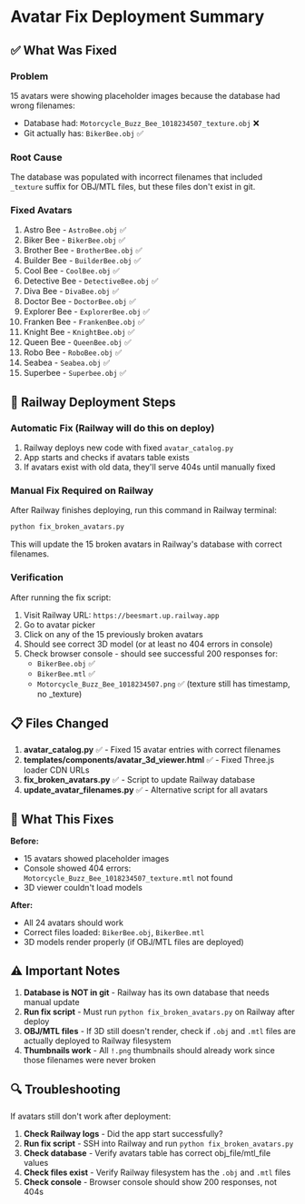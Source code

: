# Avatar Fix Deployment Summary

## ✅ What Was Fixed

### Problem
15 avatars were showing placeholder images because the database had wrong filenames:
- Database had: `Motorcycle_Buzz_Bee_1018234507_texture.obj` ❌
- Git actually has: `BikerBee.obj` ✅

### Root Cause
The database was populated with incorrect filenames that included `_texture` suffix for OBJ/MTL files, but these files don't exist in git.

### Fixed Avatars
1. Astro Bee - `AstroBee.obj` ✅
2. Biker Bee - `BikerBee.obj` ✅
3. Brother Bee - `BrotherBee.obj` ✅
4. Builder Bee - `BuilderBee.obj` ✅
5. Cool Bee - `CoolBee.obj` ✅
6. Detective Bee - `DetectiveBee.obj` ✅
7. Diva Bee - `DivaBee.obj` ✅
8. Doctor Bee - `DoctorBee.obj` ✅
9. Explorer Bee - `ExplorerBee.obj` ✅
10. Franken Bee - `FrankenBee.obj` ✅
11. Knight Bee - `KnightBee.obj` ✅
12. Queen Bee - `QueenBee.obj` ✅
13. Robo Bee - `RoboBee.obj` ✅
14. Seabea - `Seabea.obj` ✅
15. Superbee - `Superbee.obj` ✅

## 🚀 Railway Deployment Steps

### Automatic Fix (Railway will do this on deploy)
1. Railway deploys new code with fixed `avatar_catalog.py`
2. App starts and checks if avatars table exists
3. If avatars exist with old data, they'll serve 404s until manually fixed

### Manual Fix Required on Railway
After Railway finishes deploying, run this command in Railway terminal:

```bash
python fix_broken_avatars.py
```

This will update the 15 broken avatars in Railway's database with correct filenames.

### Verification
After running the fix script:
1. Visit Railway URL: `https://beesmart.up.railway.app`
2. Go to avatar picker
3. Click on any of the 15 previously broken avatars
4. Should see correct 3D model (or at least no 404 errors in console)
5. Check browser console - should see successful 200 responses for:
   - `BikerBee.obj` ✅
   - `BikerBee.mtl` ✅
   - `Motorcycle_Buzz_Bee_1018234507.png` ✅ (texture still has timestamp, no _texture)

## 📋 Files Changed

1. **avatar_catalog.py** ✅ - Fixed 15 avatar entries with correct filenames
2. **templates/components/avatar_3d_viewer.html** ✅ - Fixed Three.js loader CDN URLs
3. **fix_broken_avatars.py** ✅ - Script to update Railway database
4. **update_avatar_filenames.py** ✅ - Alternative script for all avatars

## 🎯 What This Fixes

**Before:**
- 15 avatars showed placeholder images
- Console showed 404 errors: `Motorcycle_Buzz_Bee_1018234507_texture.mtl` not found
- 3D viewer couldn't load models

**After:**
- All 24 avatars should work
- Correct files loaded: `BikerBee.obj`, `BikerBee.mtl`
- 3D models render properly (if OBJ/MTL files are deployed)

## ⚠️ Important Notes

1. **Database is NOT in git** - Railway has its own database that needs manual update
2. **Run fix script** - Must run `python fix_broken_avatars.py` on Railway after deploy
3. **OBJ/MTL files** - If 3D still doesn't render, check if `.obj` and `.mtl` files are actually deployed to Railway filesystem
4. **Thumbnails work** - All `!.png` thumbnails should already work since those filenames were never broken

## 🔍 Troubleshooting

If avatars still don't work after deployment:

1. **Check Railway logs** - Did the app start successfully?
2. **Run fix script** - SSH into Railway and run `python fix_broken_avatars.py`
3. **Check database** - Verify avatars table has correct obj_file/mtl_file values
4. **Check files exist** - Verify Railway filesystem has the `.obj` and `.mtl` files
5. **Check console** - Browser console should show 200 responses, not 404s
